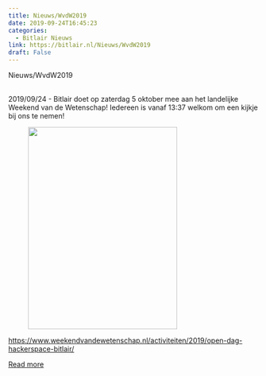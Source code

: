 ```yaml
---
title: Nieuws/WvdW2019
date: 2019-09-24T16:45:23
categories:
  - Bitlair Nieuws
link: https://bitlair.nl/Nieuws/WvdW2019
draft: False
---
```


<div class="mw-content-ltr mw-parser-output" dir="ltr" lang="en"><p><a class="mw-selflink selflink">Nieuws/WvdW2019</a>
</p></div><div class="mw-content-ltr mw-parser-output" dir="ltr" lang="en"><p><br />
2019/09/24 - Bitlair doet op zaterdag 5 oktober mee aan het landelijke Weekend van de Wetenschap! Iedereen is vanaf 13:37 welkom om een kijkje bij ons te nemen!
</p>
<figure class="mw-default-size"><a class="mw-file-description" href="https://bitlair.nl/File:Wvdw-5okt.png"><img class="mw-file-element" height="407" src="https://bitlair.nl/images/thumb/5/5a/Wvdw-5okt.png/300px-Wvdw-5okt.png" width="300" /></a><figcaption></figcaption></figure>
<p><a class="external free" href="https://www.weekendvandewetenschap.nl/activiteiten/2019/open-dag-hackerspace-bitlair/" rel="nofollow">https://www.weekendvandewetenschap.nl/activiteiten/2019/open-dag-hackerspace-bitlair/</a>
</p></div>

[Read more](https://bitlair.nl/Nieuws/WvdW2019)